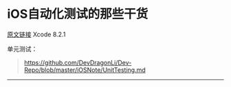 # iOS自动化测试的那些干货
[原文链接](http://www.cocoachina.com/ios/20170401/18995.html)
Xcode 8.2.1

单元测试：
> https://github.com/DevDragonLi/Dev-Repo/blob/master/iOSNote/UnitTesting.md

---

